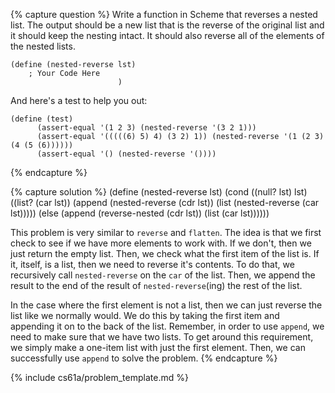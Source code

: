 {% capture question %}
Write a function in Scheme that reverses a nested list. The output should be a new list that is the reverse of the original list and it should keep the nesting intact. It should also reverse all of the elements of the nested lists.

    (define (nested-reverse lst)
        ; Your Code Here
                            )

And here's a test to help you out:

    (define (test)
          (assert-equal '(1 2 3) (nested-reverse '(3 2 1)))
          (assert-equal '(((((6) 5) 4) (3 2) 1)) (nested-reverse '(1 (2 3) (4 (5 (6))))))
          (assert-equal '() (nested-reverse '())))

{% endcapture %}

{% capture solution %}
    (define (nested-reverse lst)
        (cond ((null? lst) lst)
              ((list? (car lst))
                      (append (nested-reverse (cdr lst)) (list (nested-reverse (car lst)))))
            (else (append (reverse-nested (cdr lst)) (list (car lst))))))

This problem is very similar to `reverse` and `flatten`. The idea is that we first check to see if we have more elements to work with. If we don't, then we just return the empty list. Then, we check what the first item of the list is. If it, itself, is a list, then we need to reverse it's contents. To do that, we recursively call `nested-reverse` on the `car` of the list. Then, we append the result to the end of the result of `nested-reverse`(ing) the rest of the list. 

In the case where the first element is not a list, then we can just reverse the list like we normally would. We do this by taking the first item and appending it on to the back of the list. Remember, in order to use `append`, we need to make sure that we have two lists. To get around this requirement, we simply make a one-item list with just the first element. Then, we can successfully use `append` to solve the problem.
{% endcapture %}

{% include cs61a/problem_template.md %}
